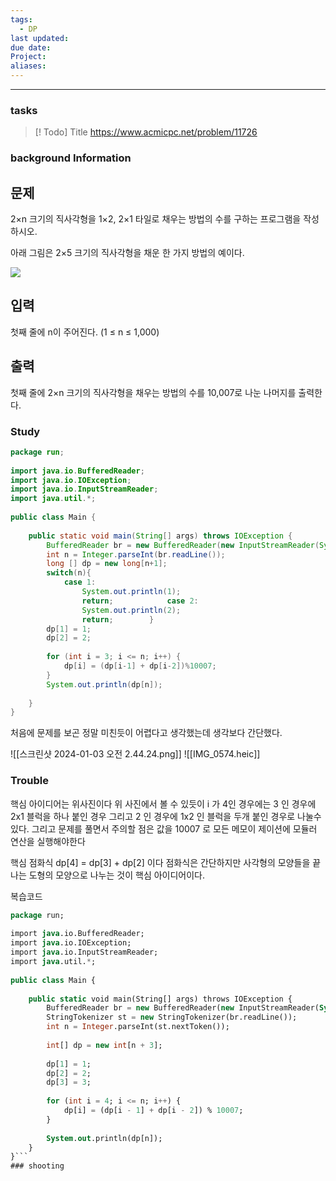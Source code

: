 ```yaml
---
tags:
  - DP
last updated: 
due date: 
Project: 
aliases:
---
```

--- 
### tasks

> [! Todo] Title
> https://www.acmicpc.net/problem/11726




### background Information

## 문제

2×n 크기의 직사각형을 1×2, 2×1 타일로 채우는 방법의 수를 구하는 프로그램을 작성하시오.

아래 그림은 2×5 크기의 직사각형을 채운 한 가지 방법의 예이다.

![](https://onlinejudgeimages.s3-ap-northeast-1.amazonaws.com/problem/11726/1.png)

## 입력

첫째 줄에 n이 주어진다. (1 ≤ n ≤ 1,000)

## 출력

첫째 줄에 2×n 크기의 직사각형을 채우는 방법의 수를 10,007로 나눈 나머지를 출력한다.

### Study




~~~java
package run;  
  
import java.io.BufferedReader;  
import java.io.IOException;  
import java.io.InputStreamReader;  
import java.util.*;  
  
public class Main {  
  
    public static void main(String[] args) throws IOException {  
        BufferedReader br = new BufferedReader(new InputStreamReader(System.in));  
        int n = Integer.parseInt(br.readLine());  
        long [] dp = new long[n+1];  
        switch(n){  
            case 1:  
                System.out.println(1);  
                return;            case 2:  
                System.out.println(2);  
                return;        }  
        dp[1] = 1;  
        dp[2] = 2;  
  
        for (int i = 3; i <= n; i++) {  
            dp[i] = (dp[i-1] + dp[i-2])%10007;  
        }  
        System.out.println(dp[n]);  
  
    }  
}
~~~

처음에 문제를 보곤 정말 미친듯이 어렵다고 생각했는데 생각보다 간단했다.


![[스크린샷 2024-01-03 오전 2.44.24.png]]
![[IMG_0574.heic]]
### Trouble
핵심 아이디어는 위사진이다 위 사진에서 볼 수 있듯이 i 가 4인 경우에는 3 인 경우에 2x1 블럭을 하나 붙인 경우 그리고 2 인 경우에 1x2 인 블럭을 두개 붙인 경우로 나눌수 있다. 그리고 문제를 풀면서 주의할 점은 값을 10007 로 모든 메모이 제이션에 모듈러 연산을 실행해야한다

핵심 점화식
dp[4] = dp[3] + dp[2]
이다 점화식은 간단하지만 사각형의 모양들을 끝나는 도형의 모양으로 나누는 것이 핵심 아이디어이다.




복습코드

```sql
package run;  
  
import java.io.BufferedReader;  
import java.io.IOException;  
import java.io.InputStreamReader;  
import java.util.*;  
  
public class Main {  
  
    public static void main(String[] args) throws IOException {  
        BufferedReader br = new BufferedReader(new InputStreamReader(System.in));  
        StringTokenizer st = new StringTokenizer(br.readLine());  
        int n = Integer.parseInt(st.nextToken());  
  
        int[] dp = new int[n + 3];  
  
        dp[1] = 1;  
        dp[2] = 2;  
        dp[3] = 3;  
  
        for (int i = 4; i <= n; i++) {  
            dp[i] = (dp[i - 1] + dp[i - 2]) % 10007;  
        }  
  
        System.out.println(dp[n]);  
    }  
}```
### shooting
